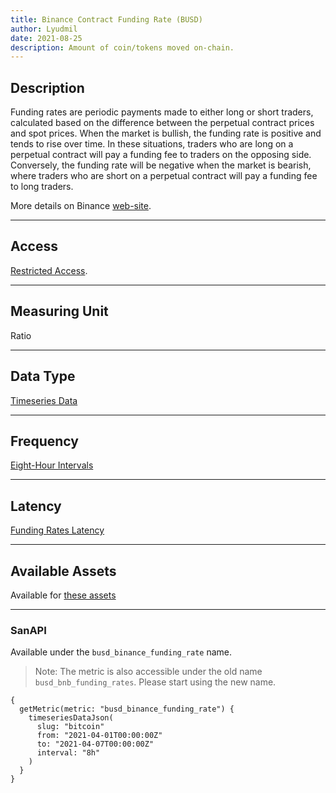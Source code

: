 ```yaml
---
title: Binance Contract Funding Rate (BUSD)
author: Lyudmil
date: 2021-08-25
description: Amount of coin/tokens moved on-chain.
---
```


## Description

Funding rates are periodic payments made to either long or short traders, calculated based on the difference between the perpetual contract prices and spot prices. When the market is bullish, the funding rate is positive and tends to rise over time. In these situations, traders who are long on a perpetual contract will pay a funding fee to traders on the opposing side. Conversely, the funding rate will be negative when the market is bearish, where traders who are short on a perpetual contract will pay a funding fee to long traders.

More details on Binance [web-site](https://www.binance.com/en/support/faq/360033525031).

---

## Access

[Restricted Access](/metrics/details/access#restricted-access).

---

## Measuring Unit

Ratio

---

## Data Type

[Timeseries Data](/metrics/details/data-type#timeseries-data)

---

## Frequency

[Eight-Hour Intervals](/metrics/details/frequency#eight-hour-frequency)

---

## Latency

[Funding Rates Latency](/metrics/details/latency#funding-rates-latency)

---

## Available Assets

Available for [these
assets](<https://api.santiment.net/graphiql?variables=&query=%7B%0A%20%20getMetric(metric%3A%20%22busd_binance_funding_rate%22)%20%7B%0A%20%20%20%20metadata%20%7B%0A%20%20%20%20%20%20availableSlugs%0A%20%20%20%20%7D%0A%20%20%7D%0A%7D%0A>)

---

### SanAPI

Available under the `busd_binance_funding_rate` name.

> Note: The metric is also accessible under the old name `busd_bnb_funding_rates`. 
> Please start using the new name.

```graphql-explorer
{
  getMetric(metric: "busd_binance_funding_rate") {
    timeseriesDataJson(
      slug: "bitcoin"
      from: "2021-04-01T00:00:00Z"
      to: "2021-04-07T00:00:00Z"
      interval: "8h"
    )
  }
}
```
